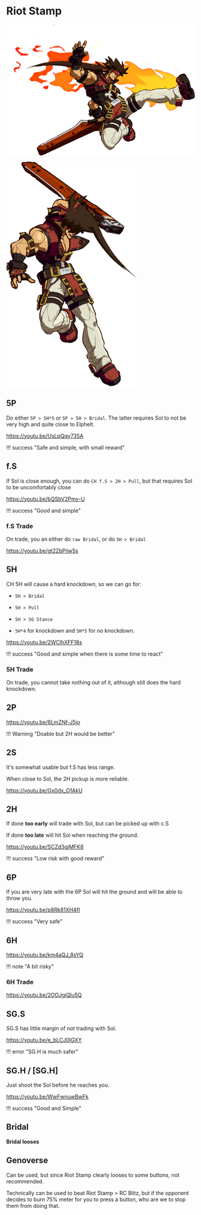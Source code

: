 # Riot Stamp

![riot_stamp.png](src/riot_stamp.png)

![riot_stamp_2.png](src/riot_stamp_2.png)


## 5P

Do either `5P > 5H*5` or `5P > 5H > Bridal`. The latter requires Sol to not be very high and quite close to Elphelt.

https://youtu.be/UsLpQqy735A

!!! success "Safe and simple, with small reward"

## f.S

If Sol is close enough, you can do `CH f.S > 2H > Pull`, but that requires Sol to be uncomfortably close

https://youtu.be/bQSbV2Pmy-U

!!! success "Good and simple"

### f.S Trade

On trade, you an either do `raw Bridal`, or do `5H > Bridal`

https://youtu.be/gt2ZbPiiw5s

## 5H

CH 5H will cause a hard knockdown, so we can go for:

- `5H > Bridal`

- `5H > Pull`

- `5H > SG Stance`

- `5H*4` for knockdown and `5H*5` for no knockdown. 

https://youtu.be/2WClhXFF18s

!!! success "Good and simple when there is some time to react"

### 5H Trade

On trade, you cannot take nothing out of it, although still does the hard knockdown.


## 2P

https://youtu.be/6LmZNf-J5jo

!!! Warning "Doable but 2H would be better"

## 2S

It's somewhat usable but f.S has less range.

When close to Sol, the 2H pickup is more reliable.

https://youtu.be/Gx0dx_O1AkU

## 2H

If done **too early** will trade with Sol, but can be picked up with c.S

If done **too late** will hit Sol when reaching the ground. 

https://youtu.be/SCZd3gjMFK8

!!! success "Low risk with good reward"

## 6P

If you are very late with the 6P Sol will hit the ground and will be able to throw you.

https://youtu.be/p8Rk81XH4fI

!!! success "Very safe"

## 6H

https://youtu.be/km4aQJ_8sYQ

!!! note "A bit risky"

### 6H Trade

https://youtu.be/2OOJgiQlu5Q

## SG.S

SG.S has little margin of not trading with Sol.

https://youtu.be/e_bLCJ0IGXY

!!! error "SG.H is much safer"

## SG.H / [SG.H]

Just shoot the Sol before he reaches you.

https://youtu.be/WwFwnuwBwFk

!!! success "Good and Simple"

## Bridal

**Bridal looses**

## Genoverse

Can be used, but since Riot Stamp clearly looses to some buttons, not recommended.

Technically can be used to beat Riot Stamp > RC Blitz, but if the opponent decides to burn 75% meter for you to press a button, who are we to stop them from doing that.